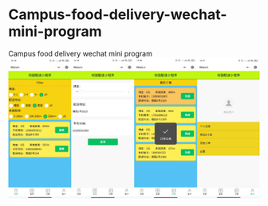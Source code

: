 # Campus-food-delivery-wechat-mini-program
Campus food delivery wechat mini program
![img](https://github.com/luoh226/Campus-food-delivery-wechat-mini-program/blob/main/miniprogram.jpg)
